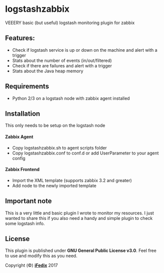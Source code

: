 # logstashzabbix
VEEERY basic (but useful) logstash monitoring plugin for zabbix

## Features:

- Check if logstash service is up or down on the machine and alert with a trigger
- Stats about the number of events (in/out/filtered)
- Check if there are failures and alert with a trigger
- Stats about the Java heap memory

## Requirements

 - Python 2/3 on a logstash node with zabbix agent installed

## Installation

This only needs to be setup on the logstash node

#### Zabbix Agent

- Copy logstashzabbix.sh to agent scripts folder
- Copy logstashzabbix.conf to conf.d or add UserParameter to your agent config

#### Zabbix Frontend

- Import the XML template (supports zabbix 3.2 and greater)
- Add node to the newly imported template

## Important note
This is a very little and basic plugin I wrote to monitor my resources. I just wanted to share this if you also need a handy and simple plugin to check some logstash info.


## License
This plugin is published under **GNU General Public License v3.0**. Feel free to use and modify this as you need.

Copyright (©) [**iFedix**](https://github.com/iFedix) 2017